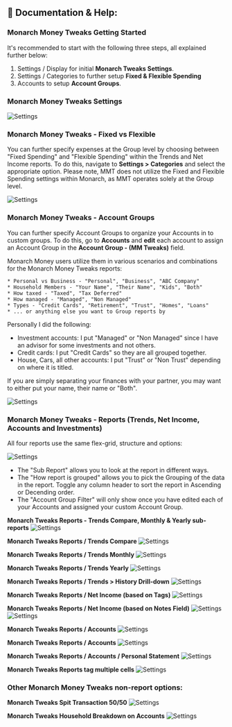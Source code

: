 ## 📖 Documentation & Help:

### Monarch Money Tweaks Getting Started

It's recommended to start with the following three steps, all explained further below:

1. Settings / Display for initial **Monarch Tweaks Settings**.
2. Settings / Categories to further setup **Fixed & Flexible Spending**
3. Accounts to setup **Account Groups**.

### Monarch Money Tweaks Settings

![Settings](/images/MT_V3_01.png)

### Monarch Money Tweaks - Fixed vs Flexible

You can further specify expenses at the Group level by choosing between "Fixed Spending" and "Flexible Spending" within the Trends and Net Income reports. To do this, navigate to **Settings > Categories** and select the appropriate option. Please note, MMT does not utilize the Fixed and Flexible Spending settings within Monarch, as MMT operates solely at the Group level.

![Settings](/images/MTFixed.png)

### Monarch Money Tweaks - Account Groups 

You can further specify Account Groups to organize your Accounts in to custom groups. To do this, go to **Accounts** and **edit** each account to assign an Account Group in the **Account Group - (MM Tweaks)** field. 

Monarch Money users utilize them in various scenarios and combinations for the Monarch Money Tweaks reports:

    * Personal vs Business - "Personal", "Business", "ABC Company"
    * Household Members - "Your Name", "Their Name", "Kids", "Both"
    * How taxed - "Taxed", "Tax Deferred"
    * How managed - "Managed", "Non Managed"
    * Types - "Credit Cards", "Retirement", "Trust", "Homes", "Loans"
    * ... or anything else you want to Group reports by

Personally I did the following:
   * Investment accounts: I put "Managed" or "Non Managed" since I have an advisor for some investments and not others.
   * Credit cards: I put "Credit Cards" so they are all grouped together.
   * House, Cars, all other accounts: I put "Trust" or "Non Trust" depending on where it is titled.

If you are simply separating your finances with your partner, you may want to either put your name, their name or "Both".

![Settings](/images/MT_V3_11.png)


### Monarch Money Tweaks - Reports (Trends, Net Income, Accounts and Investments)

All four reports use the same flex-grid, structure and options:

![Settings](/images/MT_V3_99.png)

* The "Sub Report" allows you to look at the report in different ways. 
* The "How report is grouped" allows you to pick the Grouping of the data in the report.  Toggle any column header to sort the report in Ascending or Decending order.
* The "Account Group Filter" will only show once you have edited each of your Accounts and assigned your custom Account Group.

**Monarch Tweaks Reports - Trends Compare, Monthly & Yearly sub-reports**
![Settings](/images/MTTrendInfo.png)

**Monarch Tweaks Reports / Trends Compare**
![Settings](/images/MT_V3_04.png)

**Monarch Tweaks Reports / Trends Monthly**
![Settings](/images/MT_V3_05.png)

**Monarch Tweaks Reports / Trends Yearly**
![Settings](/images/MT_V3_06.png)

**Monarch Tweaks Reports / Trends > History Drill-down**
![Settings](/images/MT_V3_History.png)

**Monarch Tweaks Reports / Net Income (based on Tags)**
![Settings](/images/MT_V3_09.png)

**Monarch Tweaks Reports / Net Income (based on Notes Field)**
![Settings](/images/MT_TagNotes.png)
![Settings](/images/MT_TagsNotes2.png)

**Monarch Tweaks Reports / Accounts**
![Settings](/images/MT_V3_07.png)

**Monarch Tweaks Reports / Accounts**
![Settings](/images/MT_V3_08.png)

**Monarch Tweaks Reports / Accounts / Personal Statement**
![Settings](/images/MT_V3_12.png)

**Monarch Tweaks Reports tag multiple cells**
![Settings](/images/MT_V3_10.png)

### Other Monarch Money Tweaks non-report options:

**Monarch Tweaks Spit Transaction 50/50**
![Settings](/images/MT_V3_03.png)

**Monarch Tweaks Household Breakdown on Accounts**
![Settings](/images/MT_V3_13.png)
